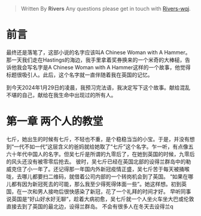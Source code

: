 
> Written By **Rivers**
> Any questions please get in touch with  [Rivers-wqj](https://rivers-wqj.github.io/).

# 前言
最终还是落笔了，这部小说的名字应该叫A Chinese Woman with A Hammer。那一天我们走在Hastings的海边，我手里拿着奖券换来的一个米奇的大棒槌，告诉他我会写名字是A Chinese Woman with A Hammer这样的一个故事，他觉得标题很吸引人。此后，这个名字就一直伴随着我在英国的记忆。

到今天2024年1月29日的凌晨，我预习完法语，我决定写下这个故事。献给混乱不堪的自己，献给在我生命中出现过的所有人。

# 第一章 两个人的教堂
七斤，她出生的时候有七斤，不轻也不重，是个稳稳当当的小宝。于是，并没有想到“一代不如一代”这层含义的爸妈就给她取了“七斤”这个名字。乍一听，有点像五六十年代中国人的名字。但吴七斤是所谓的九零后了，在她到英国的时候，九零后的风头还没有被零零后抢去。
彼时，吴七斤已经在英国北部的设得兰群岛中的勒威克住了小一年了。还记得那一年国内外新冠疫情正盛，吴七斤苦于每天被捅喉咙，去哪儿都要扫二维码，就借着公司内部的一个转岗机会到了英国。
“如果在哪儿都有因为新冠死去的可能，那么我至少得死得体面一些”。她这样想。初到英国，在一次和男人接吻后很快感染了新冠，花了一个礼拜的时间才好。
早听同事说英国是“好山好水好无聊”，趁着大病初愈，吴七斤就一个人坐火车坐大巴或伦敦直接去到了英国的最北边，设得兰群岛。
不会有很多人在冬天去设得兰q



<!--stackedit_data:
eyJoaXN0b3J5IjpbLTE4OTE4OTk1MywtMTAxMjUxMTAzMCwtOD
I3NjUzNTAwXX0=
-->